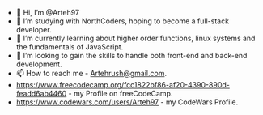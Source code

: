 - 👋 Hi, I’m @Arteh97
- 👀 I’m studying with NorthCoders, hoping to become a full-stack developer.
- 🌱 I’m currently learning about higher order functions, linux systems and the fundamentals of JavaScript.
- 💞️ I’m looking to gain the skills to handle both front-end and back-end development.
- 📫 How to reach me - Artehrush@gmail.com.
- https://www.freecodecamp.org/fcc1822bf86-af20-4390-890d-feadd6ab4460 - my Profile on freeCodeCamp.
- https://www.codewars.com/users/Arteh97 - my CodeWars Profile.
